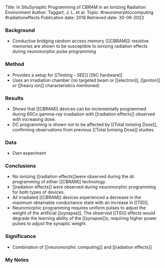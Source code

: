 Title: In SituSynaptic Programming of CBRAM in an Ionizing Radiation Environment
Author: Taggart, J. L. et al.
Topic: #neuromorphiccomputing  #radiationeffects 
Publication date: 2018
Retrieved date: 30-06-2022 

### Background
- Conductive bridging random access memory ([[CBRAM]]) resistive memories are shown to be susceptible to ionizing radiation effects during neuromorphic pulse programming

### Method
- Provides a setup for [[Testing - SEE]] [[NC hardware]]
- Uses an irradiation chamber (no targeted beam or [[electron]], [[proton]] or [[heavy ion]] characteristics mentioned)
### Results
- Shows that [[CBRAM]] devices can be incrementally programmed during 60Co gamma-ray irradiation with [[radiation effects]] observed with increasing dose.
- DC programming is shown not to be affected by [[Total Ionising Dose]], confirming observations from previous [[Total Ionising Dose]] studies.

### Data 
- Own experiment

### Conclusions
- No ionizing [[radiation effects]]were observed during the dc programming of either [[CBRAM]] technology. 
- [[radiation effects]] were observed during neuromorphic programming for both types of devices. 
- All irradiated [[CBRAM]] devices experienced a decrease in the maximum obtainable conductance state with an increase in [[TID]]. 
- Neuromorphic programming requires uniform pulses to adjust the weight of the artificial [[synapse]]. The observed [[TID]] effects would degrade the learning ability of the [[synapse]]s, requiring higher power pulses to adjust the synaptic weight.

### Significance
- Combination of [[neuromorphic computing]] and [[radiation effects]]

### My Notes

